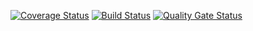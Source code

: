 
[![Coverage Status](https://coveralls.io/repos/github/Dzigen/Tower_Defense_Game/badge.svg?branch=master)](https://coveralls.io/github/Dzigen/Tower_Defense_Game?branch=master)
[![Build Status](https://travis-ci.org/Dzigen/Tower_Defense_Game.svg?branch=master)](https://travis-ci.org/Dzigen/Tower_Defense_Game)
[![Quality Gate Status](https://sonarcloud.io/api/project_badges/measure?project=Dzigen_Tower_Defense_Game&metric=alert_status)](https://sonarcloud.io/dashboard?id=Dzigen_Tower_Defense_Game)
